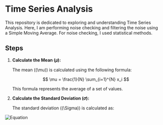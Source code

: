 # Time Series Analysis

This repository is dedicated to exploring and understanding Time Series Analysis. Here, I am performing noise checking and filtering the noise using a Simple Moving Average. For noise checking, I used statistical methods.

## Steps

1. **Calculate the Mean (𝜇):**

   The mean (\(\mu\)) is calculated using the following formula:

   $$
   \mu = \frac{1}{N} \sum_{i=1}^{N} x_i
   $$

   This formula represents the average of a set of values.

2. **Calculate the Standard Deviation (𝜎):**

   The standard deviation (\(\Sigma\)) is calculated as:

![Equation](https://latex.codecogs.com/svg.latex?\sigma%20=%20\sqrt{\frac{1}{N}%20\sum_{i=1}^{N}%20\left(%20x_i%20-%20\mu%20\right)^2}&fc=White)
